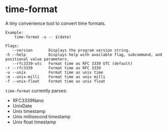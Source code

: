 # time-format

A tiny convenience tool to convert time formats.

```
Example:
    time-format -u -- $(date)

Flags:
   --version       Displays the program version string.
-h --help          Displays help with available flag, subcommand, and positional value parameters.
   --rfc3339-utc   Format time as RFC 3339 UTC (default)
-r --rfc3339       Format time as RFC 3339
-u --unix          Format time as unix time
-m --unix-milli    Format time as unix milli
-f --unix-float    Format time as unix float
```

`time-format` currently parses:

- RFC3339Nano
- UnixDate
- Unix timestamp
- Unix millisecond timestamp
- Unix float timestamp
